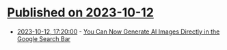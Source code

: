 # [Published on 2023-10-12](index.md)

* [2023-10-12, 17:20:00](https://tech.slashdot.org/story/23/10/12/1624202/you-can-now-generate-ai-images-directly-in-the-google-search-bar?utm_source=rss1.0mainlinkanon&utm_medium=feed) - [You Can Now Generate AI Images Directly in the Google Search Bar](https://tech.slashdot.org/story/23/10/12/1624202/you-can-now-generate-ai-images-directly-in-the-google-search-bar?utm_source=rss1.0mainlinkanon&utm_medium=feed)
